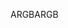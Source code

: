 <span data-ttu-id="01e1e-101">ARGB</span><span class="sxs-lookup"><span data-stu-id="01e1e-101">ARGB</span></span>